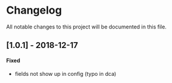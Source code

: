 # Changelog
All notable changes to this project will be documented in this file.

## [1.0.1] - 2018-12-17

#### Fixed
- fields not show up in config (typo in dca)
